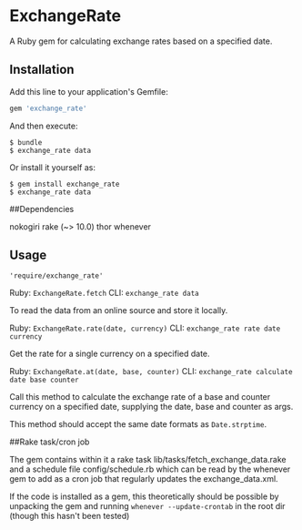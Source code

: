 # ExchangeRate

A Ruby gem for calculating exchange rates based on a specified date.

## Installation

Add this line to your application's Gemfile:

```ruby
gem 'exchange_rate'
```

And then execute:

    $ bundle
    $ exchange_rate data

Or install it yourself as:

    $ gem install exchange_rate
    $ exchange_rate data

##Dependencies

nokogiri
rake (~> 10.0)
thor
whenever

## Usage

```'require/exchange_rate'```

Ruby: ```ExchangeRate.fetch```
CLI: ```exchange_rate data```

To read the data from an online source and store it locally.

Ruby: ```ExchangeRate.rate(date, currency)```
CLI: ```exchange_rate rate date currency```

Get the rate for a single currency on a specified date.

Ruby: ```ExchangeRate.at(date, base, counter)```
CLI: ```exchange_rate calculate date base counter```

Call this method to calculate the exchange rate of a base and counter currency on a specified date, supplying the date, base and counter as args.

This method should accept the same date formats as ```Date.strptime```.


##Rake task/cron job

The gem contains within it a rake task lib/tasks/fetch_exchange_data.rake and a schedule file config/schedule.rb which can be read by the whenever gem to add as a cron job that regularly updates the exchange_data.xml.

If the code is installed as a gem, this theoretically should be possible by unpacking the gem and running ```whenever --update-crontab``` in the root dir (though this hasn't been tested)
